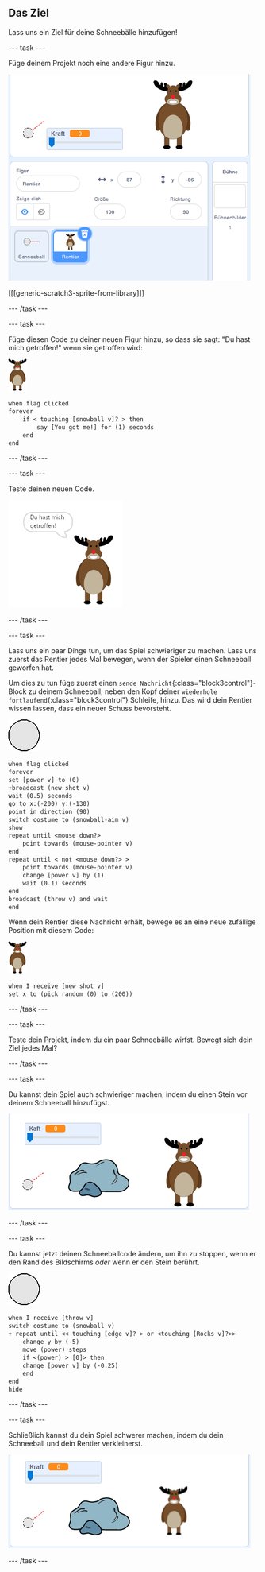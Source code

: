## Das Ziel

Lass uns ein Ziel für deine Schneebälle hinzufügen!

--- task ---

Füge deinem Projekt noch eine andere Figur hinzu.

![eine Ziel-Figur auf der Bühne](images/snow-deer.png)

[[[generic-scratch3-sprite-from-library]]]

--- /task ---

--- task ---

Füge diesen Code zu deiner neuen Figur hinzu, so dass sie sagt: "Du hast mich getroffen!" wenn sie getroffen wird:

![Ziel-Figur](images/target-sprite.png)

```blocks3
when flag clicked
forever
    if < touching [snowball v]? > then
        say [You got me!] for (1) seconds
    end
end
```

--- /task ---

--- task ---

Teste deinen neuen Code.

![Ziel-Figur, die sagt Du hast mich getroffen!](images/snow-hit.png)

--- /task ---

--- task ---

Lass uns ein paar Dinge tun, um das Spiel schwieriger zu machen. Lass uns zuerst das Rentier jedes Mal bewegen, wenn der Spieler einen Schneeball geworfen hat.

Um dies zu tun füge zuerst einen `sende Nachricht`{:class="block3control"}-Block zu deinem Schneeball, neben den Kopf deiner `wiederhole fortlaufend`{:class="block3control"} Schleife, hinzu. Das wird dein Rentier wissen lassen, dass ein neuer Schuss bevorsteht.

![Schneeball Figur](images/snowball-sprite.png)

```blocks3
when flag clicked
forever
set [power v] to (0)
+broadcast (new shot v)
wait (0.5) seconds
go to x:(-200) y:(-130)
point in direction (90)
switch costume to (snowball-aim v)
show
repeat until <mouse down?>
    point towards (mouse-pointer v)
end
repeat until < not <mouse down?> >
    point towards (mouse-pointer v)
    change [power v] by (1)
    wait (0.1) seconds
end
broadcast (throw v) and wait
end
```

Wenn dein Rentier diese Nachricht erhält, bewege es an eine neue zufällige Position mit diesem Code:

![Ziel-Figur](images/target-sprite.png)

```blocks3
when I receive [new shot v]
set x to (pick random (0) to (200))
```

--- /task ---

--- task ---

Teste dein Projekt, indem du ein paar Schneebälle wirfst. Bewegt sich dein Ziel jedes Mal?

--- /task ---

--- task ---

Du kannst dein Spiel auch schwieriger machen, indem du einen Stein vor deinem Schneeball hinzufügst.

![Steine-Figur auf der Bühne](images/snow-rock.png)

--- /task ---

--- task ---

Du kannst jetzt deinen Schneeballcode ändern, um ihn zu stoppen, wenn er den Rand des Bildschirms _oder_ wenn er den Stein berührt.

![Schneeball Figur](images/snowball-sprite.png)

```blocks3
when I receive [throw v]
switch costume to (snowball v)
+ repeat until << touching [edge v]? > or <touching [Rocks v]?>>
    change y by (-5)
    move (power) steps
    if <(power) > [0]> then
    change [power v] by (-0.25)
    end
end
hide
```

--- /task ---

--- task ---

Schließlich kannst du dein Spiel schwerer machen, indem du dein Schneeball und dein Rentier verkleinerst.

![kleiner Schneeball und Ziel-Figur](images/snow-small.png)

--- /task ---
